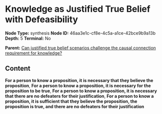 # Knowledge as Justified True Belief with Defeasibility

**Node Type:** synthesis
**Node ID:** 46aa3e1c-cf8e-4c5a-a1ce-42bce9b9a13b
**Depth:** 5
**Terminal:** No

**Parent:** [Can justified true belief scenarios challenge the causal connection requirement for knowledge?](can-justified-true-belief-scenarios-challenge-the-causal-connection-requirement-for-knowledge-antithesis-dfa218ff-a76a-4dda-b58a-61df3d39052a.md)

## Content

**For a person to know a proposition, it is necessary that they believe the proposition**, **For a person to know a proposition, it is necessary for the proposition to be true**, **For a person to know a proposition, it is necessary that there are no defeaters for their justification**, **For a person to know a proposition, it is sufficient that they believe the proposition, the proposition is true, and there are no defeaters for their justification**
